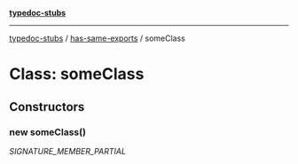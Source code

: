 [**typedoc-stubs**](../../index.md)

***

[typedoc-stubs](../../modules.md) / [has-same-exports](../index.md) / someClass

# Class: someClass

## Constructors

### new someClass()

_SIGNATURE_MEMBER_PARTIAL_
